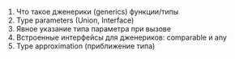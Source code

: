 1. Что такое дженерики (generics) функции/типы
2. Type parameters (Union, Interface)
3. Явное указание типа параметра при вызове
4. Встроенные интерфейсы для дженериков: comparable и any
5. Type approximation (приближение типа)